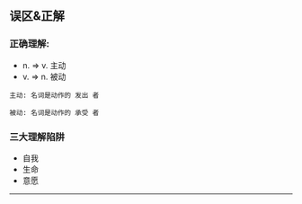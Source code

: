 ## 误区&正解

### 正确理解:

- n.  => v. 主动
- v. => n. 被动

`主动: 名词是动作的 发出 者`

`被动: 名词是动作的 承受 者`

### 三大理解陷阱
- 自我
- 生命
- 意愿

---